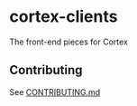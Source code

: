 # cortex-clients

The front-end pieces for Cortex

## Contributing

See [CONTRIBUTING.md](CONTRIBUTING.md)

